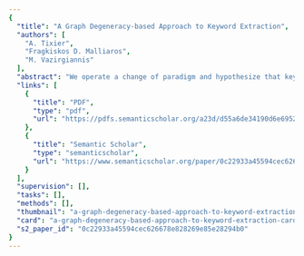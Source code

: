 ```yaml
---
{
  "title": "A Graph Degeneracy-based Approach to Keyword Extraction",
  "authors": [
    "A. Tixier",
    "Fragkiskos D. Malliaros",
    "M. Vazirgiannis"
  ],
  "abstract": "We operate a change of paradigm and hypothesize that keywords are more likely to be found among influential nodes of a graph-ofwords rather than among its nodes high on eigenvector-related centrality measures. To test this hypothesis, we introduce unsupervised techniques that capitalize on graph degeneracy. Our methods strongly and significantly outperform all baselines on two datasets (short and medium size documents), and reach best performance on the third one (long documents).",
  "links": [
    {
      "title": "PDF",
      "type": "pdf",
      "url": "https://pdfs.semanticscholar.org/a23d/d55a6de34190d6e69523b19863fa7a04d058.pdf"
    },
    {
      "title": "Semantic Scholar",
      "type": "semanticscholar",
      "url": "https://www.semanticscholar.org/paper/0c22933a45594cec626678e828269e85e28294b0"
    }
  ],
  "supervision": [],
  "tasks": [],
  "methods": [],
  "thumbnail": "a-graph-degeneracy-based-approach-to-keyword-extraction-thumb.jpg",
  "card": "a-graph-degeneracy-based-approach-to-keyword-extraction-card.jpg",
  "s2_paper_id": "0c22933a45594cec626678e828269e85e28294b0"
}
---
```



